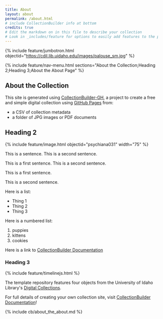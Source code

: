 ```yaml
---
title: About
layout: about
permalink: /about.html
# include CollectionBuilder info at bottom
credits: true
# Edit the markdown on in this file to describe your collection
# Look in _includes/feature for options to easily add features to the page
---
```


{% include feature/jumbotron.html objectid="https://cdil.lib.uidaho.edu/images/palouse_sm.jpg" %}

{% include feature/nav-menu.html sections="About the Collection;Heading 2;Heading 3;About the About Page" %}

## About the Collection

This site is generated using [CollectionBuilder-GH](https://collectionbuilding.github.io/gh/), a project to create a free and simple digital collection using [GitHub Pages](https://pages.github.com/) from: 

- a CSV of collection metadata
- a folder of JPG images or PDF documents

## Heading 2

{% include feature/image.html objectid="psychiana031" width="75" %}

This is a sentence. This is a second sentence.

This is a first sentence.
This is a second sentence.

This is a first sentence.

This is a second sentence.

Here is a list:

- Thing 1
- Thing 2
- Thing 3

Here is a numbered list:

1. puppies
2. kittens
3. cookies

Here is a link to [CollectionBuilder Documentation](https://collectionbuilder.github.io/cb-docs/)

### Heading 3

{% include feature/timelinejs.html %}

The template repository features four objects from the University of Idaho Library's [Digital Collections](https://www.lib.uidaho.edu/digital). 

For full details of creating your own collection site, visit [CollectionBuilder Documentation](https://collectionbuilder.github.io/cb-docs/)!

<!-- IMPORTANT!!! DELETE this comment and the include below when you are finished editing this page for your collection. The include below introduces about page features. They will show up on your collection's about page until you delete it.  -->
{% include cb/about_the_about.md %} 

